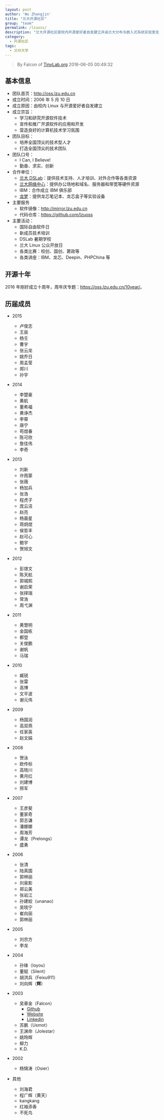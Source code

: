 ```yaml
---
layout: post
author: 'Wu Zhangjin'
title: "兰大开源社区"
group: "team"
permalink: /lzuoss/
description: "兰大开源社区是校内开源爱好者自发建立并由兰大分布与嵌入式系统实验室支持的组织，旨在学习和研究开源软件技术，宣传和推广开源软件的应用和开发，营造良好的计算机技术学习氛围。"
category:
  - 开源社区
tags:
  - 兰州大学
---
```


> By Falcon of [TinyLab.org](http://tinylab.org)
> 2016-06-05 00:49:32

## 基本信息

* 团队首页：<http://oss.lzu.edu.cn>
* 成立时间：2006 年 5 月 10 日
* 成立原因：由校内 Linux 与开源爱好者自发建立
* 成立宗旨：
  * 学习和研究开源软件技术
  * 宣传和推广开源软件的应用和开发
  * 营造良好的计算机技术学习氛围
* 团队目标：
  * 培养全国顶尖的技术型人才
  * 打造全国顶尖的技术团队
* 团队口号：
  * I Can, I Believe!
  * 勤奋、求实、创新 
* 合作单位：
  * [兰大 DSLab](http://dslab.lzu.edu.cn)：提供技术支持、人才培训、对外合作等各类资源
  * [兰大网络中心](http://its.lzu.edu.cn/)：提供办公场地和域名、服务器和带宽等硬件资源
  * IBM：合作成立 IBM 俱乐部
  * [龙梦](http://www.lemote.com)：提供龙芯笔记本、龙芯盒子等实验设备
* 主要服务
  * 软件镜像：<http://mirror.lzu.edu.cn>
  * 代码仓库：<https://github.com/lzuoss>
* 主要活动：
  * 国际自由软件日
  * 新成员技术培训
  * DSLab 暑期学校
  * 兰大 Linux 公众开放日
  * 各类比赛：校创、国创、莙政等
  * 各类讲座：IBM、龙芯、Deepin、PHPChina 等

## 开源十年

2016 年刚好成立十周年，周年庆专题：<https://oss.lzu.edu.cn/10year/>。

## 历届成员

* 2015
  * 卢俊志
  * 王辰
  * 杨壬
  * 曹宇
  * 张云龙
  * 姚乔日
  * 周孟莹
  * 郑川
  * 孙宇

* 2014
  * 李楚豪
  * 黄航
  * 董希福
  * 黄诤杰
  * 李霄
  * 唐宁
  * 苟煜春
  * 陈可欣
  * 詹佳伟
  * 李奇

* 2013
  * 刘新
  * 许雨蒙
  * 张薇
  * 杨加兵
  * 张浩
  * 程虎子
  * 庞云洁
  * 赵亮
  * 杨晨星
  * 蒋炯煜
  * 侯哲丰
  * 赵可心
  * 鲍宇
  * 贺旭文

* 2012
  * 彭璟文
  * 陈天航
  * 郭城熙
  * 谢启荣
  * 张择瑞
  * 常浩
  * 周弋渊

* 2011
  * 黄慧明
  * 金国栋
  * 都堃
  * 关俊鹏
  * 谢帆
  * 马瑞
 
* 2010
  * 臧锐
  * 张雷
  * 高博
  * 文平波
  * 谢元伟

* 2009
  * 杨国润
  * 高双燕
  * 任家英
  * 赵文娟

* 2008
  * 贺泳
  * 欧传标
  * 高晓川
  * 黄月红
  * 刘建博
  * 邢军

* 2007
  * 王彦斐
  * 董家奇
  * 郭志谦
  * 潘娜娜
  * 周海芳
  * 谭龙（Prelongs）
  * 盛勇
	 
* 2006
  * 张清
  * 陆真国 
  * 郭林丽
  * 刘泉影
  * 郑云美
  * 张岩江
  * 孙建蛟（unanao）
  * 吴晓宁
  * 崔向丽
  * 郭林丽

* 2005
  * 刘宗方
  * 李龙

* 2004
  * 孙锋（loyou）
  * 董赋（Silent）
  * 胡洪兵（Feixu911）
  * 刘向辉（**辉**）

* 2003
  * 吴章金（Falcon）
    * [Github](https://github.com/lzufalcon)
    * [Website](http://tinylab.org)
    * [Linkedin](https://www.linkedin.com/in/wuzhangjin)
  * 苏鹏（Usmot）
  * 王渊命（Jolestar）
  * 姚玲辉
  * 柳力
  * K.D.

* 2002
  * 杨锦涛（Osier）

* 其他
  * 刘海君
  * 程广辉（黄天）
  * kangkang
  * 红袖添香
  * 不死鸟
